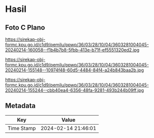 # Hasil

## Foto C Plano

https://sirekap-obj-formc.kpu.go.id/c1d9/pemilu/ppwp/36/03/28/10/04/3603281004045-20240214-160058--f1b4b7b8-5fbb-413e-b71f-ef5551320ed2.jpg

https://sirekap-obj-formc.kpu.go.id/c1d9/pemilu/ppwp/36/03/28/10/04/3603281004045-20240214-155148--10974f48-60d5-4484-84f4-a24b843baa2b.jpg

https://sirekap-obj-formc.kpu.go.id/c1d9/pemilu/ppwp/36/03/28/10/04/3603281004045-20240214-155244--cbb40ea4-6356-48fa-9281-493b244b09ff.jpg


## Metadata

| Key        | Value               |
| ---------- | ------------------- |
| Time Stamp | 2024-02-14 21:46:01 |



